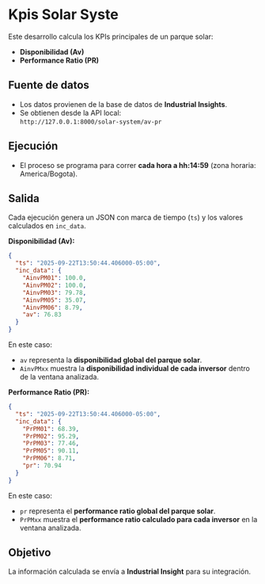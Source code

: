 # Kpis Solar Syste 

Este desarrollo calcula los KPIs principales de un parque solar:

- **Disponibilidad (Av)**
- **Performance Ratio (PR)**

## Fuente de datos
- Los datos provienen de la base de datos de **Industrial Insights**.
- Se obtienen desde la API local:  
  `http://127.0.0.1:8000/solar-system/av-pr`

## Ejecución
- El proceso se programa para correr **cada hora a hh:14:59** (zona horaria: America/Bogota).

## Salida

Cada ejecución genera un JSON con marca de tiempo (`ts`) y los valores calculados en `inc_data`.

**Disponibilidad (Av):**
```json
{
  "ts": "2025-09-22T13:50:44.406000-05:00",
  "inc_data": {
    "AinvPM01": 100.0,
    "AinvPM02": 100.0,
    "AinvPM03": 79.78,
    "AinvPM05": 35.07,
    "AinvPM06": 8.79,
    "av": 76.83
  }
}
```
En este caso:  
- `av` representa la **disponibilidad global del parque solar**.  
- `AinvPMxx` muestra la **disponibilidad individual de cada inversor** dentro de la ventana analizada.  

**Performance Ratio (PR):**
```json
{
  "ts": "2025-09-22T13:50:44.406000-05:00",
  "inc_data": {
    "PrPM01": 68.39,
    "PrPM02": 95.29,
    "PrPM03": 77.46,
    "PrPM05": 90.11,
    "PrPM06": 8.71,
    "pr": 70.94
  }
}
```
En este caso:  
- `pr` representa el **performance ratio global del parque solar**.  
- `PrPMxx` muestra el **performance ratio calculado para cada inversor** en la ventana analizada.  

## Objetivo
La información calculada se envía a **Industrial Insight** para su integración.
